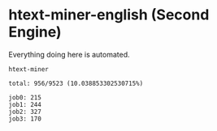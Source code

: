 # htext-miner-english (Second Engine)

Everything doing here is automated.

```
htext-miner

total: 956/9523 (10.038853302530715%)

job0: 215
job1: 244
job2: 327
job3: 170
```
